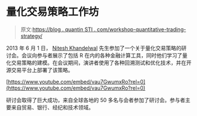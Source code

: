 # 量化交易策略工作坊

> 原文:[https://blog . quantin STI . com/workshop-quantitative-trading-strategy/](https://blog.quantinsti.com/workshop-quantitative-trading-strategy/)

2013 年 6 月 1 日， [Nitesh Khandelwal](https://www.linkedin.com/in/niteshkh/) 先生参加了一个关于量化交易策略的研讨会。会议向参与者展示了包括 R 在内的各种金融计算工具，同时他们学习了量化交易策略的建模。在会议期间，演讲者使用了各种回溯测试和优化技术，并在开源交易平台上部署了该策略。

[https://www.youtube.com/embed/vau7GwumxRo?rel=0](https://www.youtube.com/embed/vau7GwumxRo?rel=0)

研讨会取得了巨大成功，来自全球各地的 50 多名与会者参加了研讨会。参与者主要来自贸易、银行、经纪和技术领域。